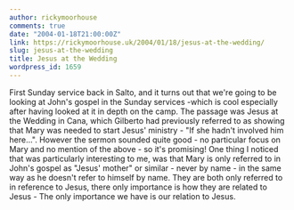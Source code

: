 ```yaml
---
author: rickymoorhouse
comments: true
date: "2004-01-18T21:00:00Z"
link: https://rickymoorhouse.uk/2004/01/18/jesus-at-the-wedding/
slug: jesus-at-the-wedding
title: Jesus at the Wedding
wordpress_id: 1659
---
```


First Sunday service back in Salto, and it turns out that we're going to be looking at John's gospel in the Sunday services -which is cool especially after having looked at it in depth on the camp. The passage was Jesus at the Wedding in Cana, which Gilberto had previously referred to as showing that Mary was needed to start Jesus' ministry - "If she hadn't involved him here...". However the sermon sounded quite good - no particular focus on Mary and no mention of the above - so it's promising! One thing I noticed that was particularly interesting to me, was that Mary is only referred to in John's gospel as "Jesus' mother" or similar - never by name - in the same way as he doesn't refer to himself by name. They are both only referred to in reference to Jesus, there only importance is how they are related to Jesus - The only importance we have is our relation to Jesus.

